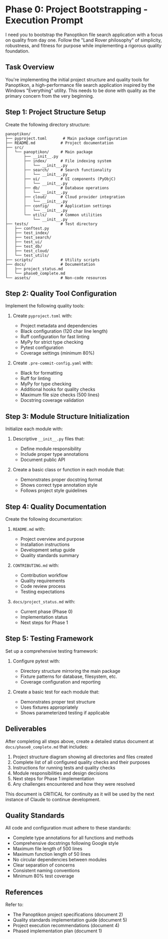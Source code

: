 # Phase 0: Project Bootstrapping - Execution Prompt

I need you to bootstrap the Panoptikon file search application with a focus on quality from day one. Follow the "Land Rover philosophy" of simplicity, robustness, and fitness for purpose while implementing a rigorous quality foundation.

## Task Overview

You're implementing the initial project structure and quality tools for Panoptikon, a high-performance file search application inspired by the Windows "Everything" utility. This needs to be done with quality as the primary concern from the very beginning.

## Step 1: Project Structure Setup

Create the following directory structure:

```
panoptikon/
├── pyproject.toml       # Main package configuration
├── README.md           # Project documentation
├── src/
│   └── panoptikon/     # Main package
│       ├── __init__.py
│       ├── index/      # File indexing system
│       │   └── __init__.py
│       ├── search/     # Search functionality
│       │   └── __init__.py
│       ├── ui/         # UI components (PyObjC)
│       │   └── __init__.py
│       ├── db/         # Database operations
│       │   └── __init__.py
│       ├── cloud/      # Cloud provider integration
│       │   └── __init__.py
│       ├── config/     # Application settings
│       │   └── __init__.py
│       └── utils/      # Common utilities
│           └── __init__.py
├── tests/              # Test directory
│   ├── conftest.py
│   ├── test_index/
│   ├── test_search/
│   ├── test_ui/
│   ├── test_db/
│   ├── test_cloud/
│   └── test_utils/
├── scripts/            # Utility scripts
├── docs/               # Documentation
│   ├── project_status.md
│   └── phase0_complete.md
└── assets/             # Non-code resources
```

## Step 2: Quality Tool Configuration

Implement the following quality tools:

1. Create `pyproject.toml` with:
   - Project metadata and dependencies
   - Black configuration (120 char line length)
   - Ruff configuration for fast linting
   - MyPy for strict type checking
   - Pytest configuration
   - Coverage settings (minimum 80%)

2. Create `.pre-commit-config.yaml` with:
   - Black for formatting
   - Ruff for linting
   - MyPy for type checking
   - Additional hooks for quality checks
   - Maximum file size checks (500 lines)
   - Docstring coverage validation

## Step 3: Module Structure Initialization

Initialize each module with:

1. Descriptive `__init__.py` files that:
   - Define module responsibility
   - Include proper type annotations
   - Document public API

2. Create a basic class or function in each module that:
   - Demonstrates proper docstring format
   - Shows correct type annotation style
   - Follows project style guidelines

## Step 4: Quality Documentation

Create the following documentation:

1. `README.md` with:
   - Project overview and purpose
   - Installation instructions
   - Development setup guide
   - Quality standards summary

2. `CONTRIBUTING.md` with:
   - Contribution workflow
   - Quality requirements
   - Code review process
   - Testing expectations

3. `docs/project_status.md` with:
   - Current phase (Phase 0)
   - Implementation status
   - Next steps for Phase 1

## Step 5: Testing Framework

Set up a comprehensive testing framework:

1. Configure pytest with:
   - Directory structure mirroring the main package
   - Fixture patterns for database, filesystem, etc.
   - Coverage configuration and reporting

2. Create a basic test for each module that:
   - Demonstrates proper test structure
   - Uses fixtures appropriately
   - Shows parameterized testing if applicable

## Deliverables

After completing all steps above, create a detailed status document at `docs/phase0_complete.md` that includes:

1. Project structure diagram showing all directories and files created
2. Complete list of all configured quality checks and their purposes
3. Instructions for running tests and quality checks
4. Module responsibilities and design decisions
5. Next steps for Phase 1 implementation
6. Any challenges encountered and how they were resolved

This document is CRITICAL for continuity as it will be used by the next instance of Claude to continue development.

## Quality Standards

All code and configuration must adhere to these standards:

- Complete type annotations for all functions and methods
- Comprehensive docstrings following Google style
- Maximum file length of 500 lines
- Maximum function length of 50 lines
- No circular dependencies between modules
- Clear separation of concerns
- Consistent naming conventions
- Minimum 80% test coverage

## References

Refer to:
- The Panoptikon project specifications (document 2)
- Quality standards implementation guide (document 5)
- Project execution recommendations (document 4)
- Phased implementation plan (document 1)
